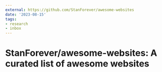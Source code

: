 ```yaml
---
external: https://github.com/StanForever/awesome-websites
date: '2023-08-15'
tags:
- research
- inbox
---
```


# StanForever/awesome-websites: A curated list of awesome websites
